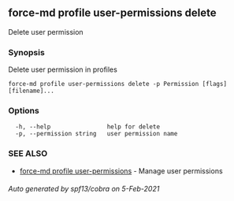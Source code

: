 ## force-md profile user-permissions delete

Delete user permission

### Synopsis

Delete user permission in profiles

```
force-md profile user-permissions delete -p Permission [flags] [filename]...
```

### Options

```
  -h, --help                help for delete
  -p, --permission string   user permission name
```

### SEE ALSO

* [force-md profile user-permissions](force-md_profile_user-permissions.md)	 - Manage user permissions

###### Auto generated by spf13/cobra on 5-Feb-2021
